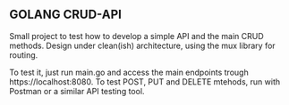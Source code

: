 ## GOLANG CRUD-API

Small project to test how to develop a simple API and the main CRUD methods. Design under clean(ish) architecture, using the mux library for routing.

To test it, just run main.go and access the main endpoints trough https://localhost:8080. To test POST, PUT and DELETE mtehods, run with Postman or  a similar API testing tool.